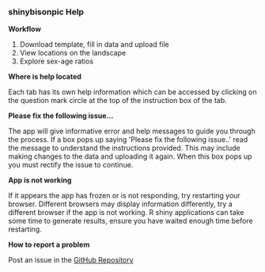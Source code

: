 ### shinybisonpic Help

**Workflow**

1. Download template, fill in data and upload file
2. View locations on the landscape
3. Explore sex-age ratios

**Where is help located**

Each tab has its own help information which can be accessed by clicking on the question mark circle at the top of the instruction box of the tab. 

**Please fix the following issue...**

The app will give informative error and help messages to guide you through the process. 
If a box pops up saying 'Please fix the following issue..' read the message to understand the instructions provided. 
This may include making changes to the data and uploading it again. 
When this box pops up you must rectify the issue to continue.

**App is not working**

If it appears the app has frozen or is not responding, try restarting your browser. 
Different browsers may display information differently, try a different browser if the app is not working. R shiny applications can take some time to generate results, ensure you have waited enough time before restarting. 

**How to report a problem**

Post an issue in the [GitHub Repository](https://github.com/poissonconsulting/shinybisonpic/issues)

